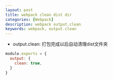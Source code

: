 ```yaml
---
layout: post
title: webpack clean dist dir
categories: [Webpack]
description: webpack output.clean
keywords: webpack, output.clean
---
```


* output.clean: 打包完成以后自动清理dist文件夹

```javascript
module.exports = {
  output: {
    clean: true,
  }
}
```
